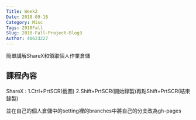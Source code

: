 ```yaml
---
Title: Week2
Date: 2018-09-16
Category: Misc
Tags: 2018Fall
Slug: 2018-Fall-Project-Blog3
Author: 40623227
---
```


簡單講解ShareX和領取個人作業倉儲

<!-- PELICAN_END_SUMMARY -->

課程內容
----

ShareX : 1.Ctrl+PrtSCR(截圖)
              2.Shift+PrtSCR(開始錄製)再點Shift+PrtSCR(結束錄製)
              
並在自己的個人倉儲中的setting裡的branches中將自己的分支改為gh-pages              


